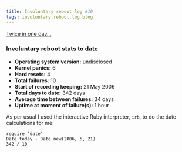 ```yaml
---
title: Involuntary reboot log #10
tags: involuntary.reboot.log blog
---
```


[Twice in one day...](http://www.wincent.com/a/about/wincent/weblog/archives/2007/04/involuntary_reb_9.php)

### Involuntary reboot stats to date

-   **Operating system version:** undisclosed
-   **Kernel panics:** 6
-   **Hard resets:** 4
-   **Total failures:** 10
-   **Start of recording keeping:** 21 May 2006
-   **Total days to date:** 342 days
-   **Average time between failures:** 34 days
-   **Uptime at moment of failure(s):** 1 hour

As per usual I used the interactive Ruby interpreter, `irb`, to do the date calculations for me:

    require 'date'
    Date.today - Date.new(2006, 5, 21)
    342 / 10
